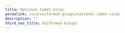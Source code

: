 ```yaml
---
title: National Cadet Corps
permalink: /cca/uniformed-groups/national-cadet-corps
description: ""
third_nav_title: Uniformed Groups
---
```

